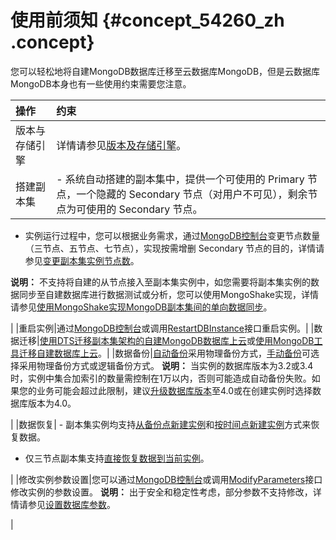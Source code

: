 # 使用前须知 {#concept_54260_zh .concept}

您可以轻松地将自建MongoDB数据库迁移至云数据库MongoDB，但是云数据库MongoDB本身也有一些使用约束需要您注意。

|操作|约束|
|:-|:-|
|版本与存储引擎|详情请参见[版本及存储引擎](../../../../intl.zh-CN/产品简介/版本及存储引擎.md#)。|
|搭建副本集| -   系统自动搭建的副本集中，提供一个可使用的 Primary 节点，一个隐藏的 Secondary 节点（对用户不可见），剩余节点为可使用的 Secondary 节点。
-   实例运行过程中，您可以根据业务需求，通过[MongoDB控制台](https://mongodb.console.aliyun.com/)变更节点数量（三节点、五节点、七节点），实现按需增删 Secondary 节点的目的，详情请参见[变更副本集实例节点数](../../../../intl.zh-CN/用户指南/实例管理/变更副本集实例节点数.md#)。

**说明：** 不支持将自建的从节点接入至副本集实例中，如您需要将副本集实例的数据同步至自建数据库进行数据测试或分析，您可以使用MongoShake实现，详情请参见[使用MongoShake实现MongoDB副本集间的单向数据同步](../../../../intl.zh-CN/用户指南/数据迁移__同步/数据同步/使用MongoShake实现MongoDB副本集间的单向数据同步.md#)。


 |
|重启实例|通过[MongoDB控制台](https://mongodb.console.aliyun.com/)或调用[RestartDBInstance](../../../../intl.zh-CN/API参考/实例管理/RestartDBInstance.md#)接口重启实例。|
|数据迁移|[使用DTS迁移副本集架构的自建MongoDB数据库上云](intl.zh-CN/副本集快速入门/数据迁移/使用DTS迁移副本集架构的自建MongoDB数据库上云.md#)或[使用MongoDB工具迁移自建数据库上云](intl.zh-CN/副本集快速入门/数据迁移/使用MongoDB工具迁移自建数据库上云.md#)。|
|数据备份|[自动备份](../../../../intl.zh-CN/用户指南/数据备份/设置自动备份MongoDB数据.md#)采用物理备份方式，[手动备份](../../../../intl.zh-CN/用户指南/数据备份/手动备份MongoDB数据.md#)可选择采用物理备份方式或逻辑备份方式。 **说明：** 当实例的数据库版本为3.2或3.4时，实例中集合加索引的数量需控制在1万以内，否则可能造成自动备份失败。如果您的业务可能会超过此限制，建议[升级数据库版本](../../../../intl.zh-CN/用户指南/实例管理/升级数据库版本.md#)至4.0或在创建实例时选择数据库版本为4.0。

 |
|数据恢复| -   副本集实例均支持[从备份点新建实例](../../../../intl.zh-CN/用户指南/数据恢复/从备份点新建实例.md#)和[按时间点新建实例](../../../../intl.zh-CN/用户指南/数据恢复/按时间点新建实例.md#)方式来恢复数据。
-   仅三节点副本集支持[直接恢复数据到当前实例](../../../../intl.zh-CN/用户指南/数据恢复/直接恢复数据到当前实例.md#)。

 |
|修改实例参数设置|您可以通过[MongoDB控制台](https://mongodb.console.aliyun.com/)或调用[ModifyParameters](../../../../intl.zh-CN/API参考/参数管理/ModifyParameters.md#)接口修改实例的参数设置。 **说明：** 出于安全和稳定性考虑，部分参数不支持修改，详情请参见[设置数据库参数](../../../../intl.zh-CN/用户指南/参数设置/设置数据库参数.md#)。

 |

